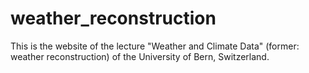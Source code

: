 # weather_reconstruction
This is the website of the lecture "Weather and Climate Data" (former: weather reconstruction) of the University of Bern, Switzerland. 
